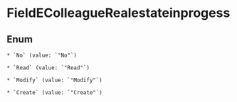 
# FieldEColleagueRealestateinprogess

## Enum


    * `No` (value: `"No"`)

    * `Read` (value: `"Read"`)

    * `Modify` (value: `"Modify"`)

    * `Create` (value: `"Create"`)



